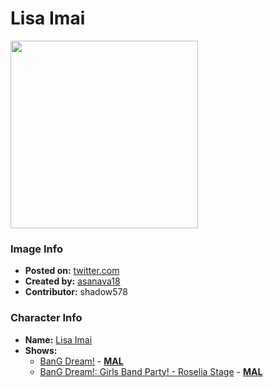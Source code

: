 # Lisa Imai

<img src="https://raw.githubusercontent.com/shadow578/Project-Padoru/master/Padoru/bang-dream/bang-dream-lisa-imai.png" height="300">

### Image Info
* **Posted on:**     [twitter.com](https://twitter.com/asanava18/status/1075978864277512194)
* **Created by:**    [asanava18](https://github.com/shadow578/Project-Padoru/blob/master/table-of-contents/creators/asanava18.md)
* **Contributor:**   shadow578

### Character Info
* **Name:**   [Lisa Imai](https://myanimelist.net/character/149515)
* **Shows:**
  * [BanG Dream!](https://github.com/shadow578/Project-Padoru/blob/master/table-of-contents/shows/BanGDream.md) - [__MAL__](https://myanimelist.net/anime/33573/BanG_Dream)
  * [BanG Dream!: Girls Band Party! - Roselia Stage](https://github.com/shadow578/Project-Padoru/blob/master/table-of-contents/shows/BanGDreamGirlsBandPartyRoseliaStage.md) - [__MAL__](https://myanimelist.net/manga/108614/BanG_Dream__Girls_Band_Party_-_Roselia_Stage)


